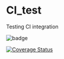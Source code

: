 # CI_test
Testing CI integration

![badge](https://travis-ci.org/meshnesh/CI_test.svg?branch=master)

[![Coverage Status](https://coveralls.io/repos/github/meshnesh/CI_test/badge.svg?branch=master)](https://coveralls.io/github/meshnesh/CI_test?branch=master)